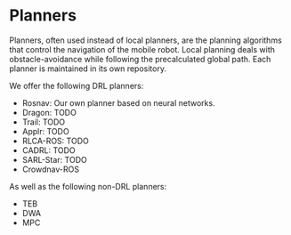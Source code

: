 # Planners

Planners, often used instead of local planners, are the planning algorithms that control the navigation of the mobile robot. Local planning deals with obstacle-avoidance while following the precalculated global path. Each planner is maintained in its own repository.

We offer the following DRL planners:

- Rosnav: Our own planner based on neural networks.
- Dragon: TODO
- Trail: TODO
- Applr: TODO
- RLCA-ROS: TODO
- CADRL: TODO
- SARL-Star: TODO
- Crowdnav-ROS

As well as the following non-DRL planners:

- TEB
- DWA
- MPC


